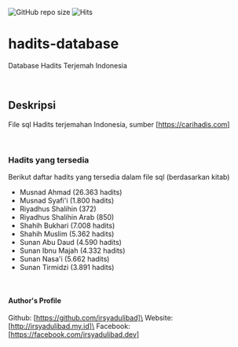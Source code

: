 ![GitHub repo size](https://img.shields.io/github/repo-size/irsyadulibad/hadits-database)
![Hits](https://hits.seeyoufarm.com/api/count/incr/badge.svg?url=irsyadulibad/hadits-database)

# hadits-database
Database Hadits Terjemah Indonesia

<br/>

## Deskripsi
File sql Hadits terjemahan Indonesia, sumber [https://carihadis.com]

<br/>

### Hadits yang tersedia
Berikut daftar hadits yang tersedia dalam file sql (berdasarkan kitab)

* Musnad Ahmad (26.363 hadits)
* Musnad Syafi'i (1.800 hadits)
* Riyadhus Shalihin (372)
* Riyadhus Shalihin Arab (850)
* Shahih Bukhari (7.008 hadits)
* Shahih Muslim (5.362 hadits)
* Sunan Abu Daud (4.590 hadits)
* Sunan Ibnu Majah (4.332 hadits)
* Sunan Nasa'i (5.662 hadits)
* Sunan Tirmidzi (3.891 hadits)

<br/>

#### Author's Profile
Github: [https://github.com/irsyadulibad]\
Website: [http://irsyadulibad.my.id]\
Facebook: [https://facebook.com/irsyadulibad.dev]
